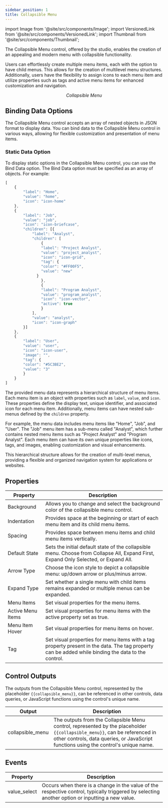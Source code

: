```yaml
---
sidebar_position: 1
title: Collapsible Menu
---
```


import Image from '@site/src/components/Image'; import VersionedLink from '@site/src/components/VersionedLink'; import
Thumbnail from '@site/src/components/Thumbnail';


The Collapsible Menu control, offered by the studio, enables the creation of an appealing and modern menu with collapsible functionality.

Users can effortlessly create multiple menu items, each with the option to have child menus. This allows for the creation of multilevel menu structures. Additionally, users have the flexibility to assign icons to each menu item and utilize properties such as tags and active menu items for enhanced customization and navigation.

<figure>
  <Thumbnail src="/img/reference/controls/collapsible-menu/preview.jpeg" alt="Collapsible Menu" />
  <figcaption align = "center"><i>Collapsible Menu</i></figcaption>
</figure>


## Binding Data Options

The Collapsible Menu control accepts an array of nested objects in JSON format to display data. You can bind data to the Collapsible Menu control in various ways, allowing for flexible customization and presentation of menu items.

### Static Data Option

To display static options in the Collapsible Menu control, you can use the Bind Data option. The Bind Data option must be specified as an array of objects. For example:

```js
[
    {  
        "label": "Home",  
        "value": "home",  
        "icon": "icon-home"  
    },  
    {  
        "label": "Job",  
        "value": "job",  
        "icon": "icon-briefcase",  
        "children": [{  
            "label": "Analyst",  
            "children": [ 
                {  
                "label": "Project Analyst",  
                "value": "project_analyst",  
                "icon": "icon-grid",  
                "tag": {  
                "color": "#FF00F5",  
                "value": "new"  
           	  }  
                },  
                {  
                "label": "Program Analyst",  
                "value": "program_analyst",  
                "icon": "icon-vector",  
                "active": true  
                }  
            ],  
            "value": "analyst",  
            "icon": "icon-graph"  
        }]  
    },  
    {  
        "label": "User",  
        "value": "user",  
        "icon": "icon-user",  
        "image": "",  
        "tag": {  
        "color": "#5C3BE2",  
        "value": "3"  
        }  
    }  
]
```

The provided menu data represents a hierarchical structure of menu items. Each menu item is an object with properties such as `label`, `value`, and `icon`. These properties define the display text, unique identifier, and associated icon for each menu item. Additionally, menu items can have nested sub-menus defined by the `children` property.

For example, the menu data includes menu items like "Home", "Job", and "User". The "Job" menu item has a sub-menu called "Analyst", which further contains nested menu items such as "Project Analyst" and "Program Analyst". Each menu item can have its own unique properties like icons, tags, and images, enabling customization and visual enhancements.

This hierarchical structure allows for the creation of multi-level menus, providing a flexible and organized navigation system for applications or websites.


## Properties

| Property             | Description                                                                                                                                                                                    |
|----------------------|------------------------------------------------------------------------------------------------------------------------------------------------------------------------------------------------|
| Background           | Allows you to change and select the background color of the collapsible menu control.                                                                                                          |
| Indentation          | Provides space at the beginning or start of each menu item and its child menu items.                                                                                                           |
| Spacing              | Provides space between menu items and child menu items vertically.                                                                                                                             |
| Default State        | Sets the initial default state of the collapsible menu. Choose from Collapse All, Expand First, Expand Only Selected, or Expand All.                                                          |
| Arrow Type           | Choose the icon style to depict a collapsible menu: up/down arrow or plus/minus arrow.                                                                                                        |
| Expand Type          | Set whether a single menu with child items remains expanded or multiple menus can be expanded.                                                                                                |
| Menu Items           | Set visual properties for the menu items.                                                                                                                                                      |
| Active Menu Items    | Set visual properties for menu items with the active property set as true.                                                                                                                     |
| Menu Item Hover      | Set visual properties for menu items on hover.                                                                                                                                                 |
| Tag                  | Set visual properties for menu items with a tag property present in the data. The tag property can be added while binding the data to the control.                                             |

## Control Outputs

The outputs from the Collapsible Menu control, represented by the placeholder `{{collapsible_menu}}`, can be referenced in other controls, data queries, or JavaScript functions using the control's unique name.


| Output               | Description                                                                                                                                                                                                                |
|----------------------|----------------------------------------------------------------------------------------------------------------------------------------------------------------------------------------------------------------------------|
| collapsible_menu     | The outputs from the Collapsible Menu control, represented by the placeholder `{{collapsible_menu}}`, can be referenced in other controls, data queries, or JavaScript functions using the control's unique name.                |



## Events 

| Property     | Description                                                                                                                              |
|--------------|------------------------------------------------------------------------------------------------------------------------------------------|
| value_select | Occurs when there is a change in the value of the respective control, typically triggered by selecting another option or inputting a new value. |
